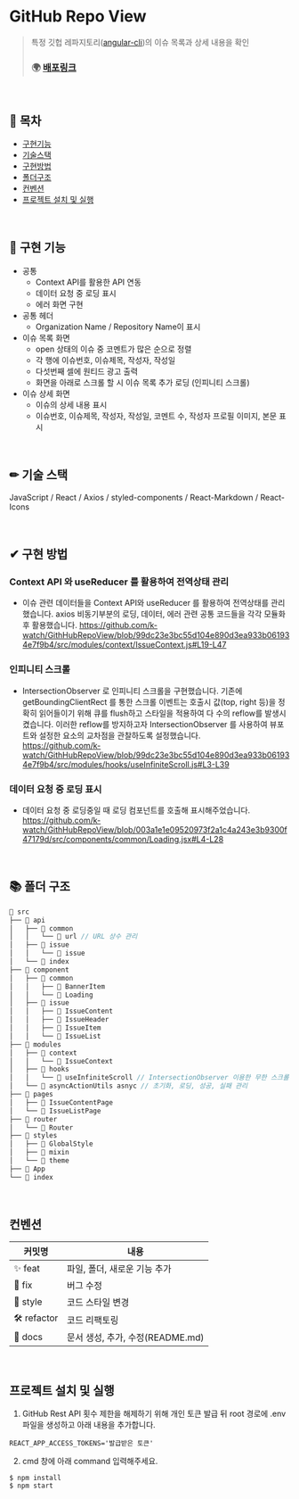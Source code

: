 # GitHub Repo View

> 특정 깃헙 레파지토리([angular-cli](https://github.com/angular/angular-cli))의 이슈 목록과 상세 내용을 확인
>
> ### 🌍 [배포링크](https://watch-githubrepoview.netlify.app/)

<br/>

## 📖 목차

- [구현기능](#-구현-기능)
- [기술스택](#-기술-스택)
- [구현방법](#-구현-방법) 
- [폴더구조](#-폴더-구조)
- [컨벤션](#컨벤션)
- [프로젝트 설치 및 실행](#프로젝트-설치-및-실행)

</br>

## 🚀 구현 기능
- 공통
  - Context API를 활용한 API 연동
  - 데이터 요청 중 로딩 표시
  - 에러 화면 구현
- 공통 헤더
  - Organization Name / Repository Name이 표시
- 이슈 목록 화면
  - open 상태의 이슈 중 코멘트가 많은 순으로 정렬
  - 각 행에 이슈번호, 이슈제목, 작성자, 작성일
  - 다섯번째 셀에 원티드 광고 출력
  - 화면을 아래로 스크롤 할 시 이슈 목록 추가 로딩 (인피니티 스크롤)
- 이슈 상세 화면
  - 이슈의 상세 내용 표시
  - 이슈번호, 이슈제목, 작성자, 작성일, 코멘트 수, 작성자 프로필 이미지, 본문 표시

</br>

## ✏ 기술 스택 
 JavaScript / React / Axios / styled-components / React-Markdown / React-Icons
 
 </br>
 
## ✔ 구현 방법
 ### Context API 와 useReducer 를 활용하여 전역상태 관리
 - 이슈 관련 데이터들을 Context API와 useReducer 를 활용하여 전역상태를 관리했습니다. axios 비동기부분의 로딩, 데이터, 에러 관련 공통 코드들을 각각 모듈화 후 활용했습니다.
 https://github.com/k-watch/GithHubRepoView/blob/99dc23e3bc55d104e890d3ea933b061934e7f9b4/src/modules/context/IssueContext.js#L19-L47 
 ### 인피니티 스크롤
 - IntersectionObserver 로 인피니티 스크롤을 구현했습니다. 기존에 getBoundingClientRect 를 통한 스크롤 이벤트는 호출시 값(top, right 등)을 정확히 읽어들이기 위해 큐를 flush하고 스타일을 적용하여 다 수의 reflow를 발생시켰습니다. 이러한 reflow를 방지하고자 IntersectionObserver 를 사용하여 뷰포트와 설정한 요소의 교차점을 관찰하도록 설정했습니다.  
 https://github.com/k-watch/GithHubRepoView/blob/99dc23e3bc55d104e890d3ea933b061934e7f9b4/src/modules/hooks/useInfiniteScroll.js#L3-L39
 ### 데이터 요청 중 로딩 표시
 - 데이터 요청 중 로딩중일 때 로딩 컴포넌트를 호출해 표시해주었습니다.
 https://github.com/k-watch/GithHubRepoView/blob/003a1e1e09520973f2a1c4a243e3b9300f47179d/src/components/common/Loading.jsx#L4-L28

</br>

## 📚 폴더 구조

```jsx
📂 src
├── 📂 api
│   ├── 📂 common
│   │   └── 📄 url // URL 상수 관리
│   ├── 📂 issue
│   │   └── 📄 issue 
│   └── 📄 index
├── 📂 component
│   ├── 📂 common
│   │   ├── 📄 BannerItem
│   │   └── 📄 Loading
│   ├── 📂 issue
│   │   ├── 📄 IssueContent
│   │   ├── 📄 IssueHeader
│   │   ├── 📄 IssueItem
│   │   └── 📄 IssueList
├── 📂 modules
│   ├── 📂 context
│   │   └── 📄 IssueContext
│   ├── 📂 hooks
│   │   └── 📄 useInfiniteScroll // IntersectionObserver 이용한 무한 스크롤링
│   └── 📄 asyncActionUtils asnyc // 초기화, 로딩, 성공, 실패 관리
├── 📂 pages
│   ├── 📄 IssueContentPage
│   └── 📄 IssueListPage
├── 📂 router
│   └── 📄 Router
├── 📂 styles
│   ├── 📄 GlobalStyle
│   ├── 📄 mixin
│   └── 📄 theme
├── 📄 App
└── 📄 index
```

</br>

## 컨벤션
| 커밋명      | 내용                                             |
| ----------- | ------------------------------------------------ |
| ✨ feat     | 파일, 폴더, 새로운 기능 추가                     |
| 🐛 fix      | 버그 수정                                        |
| 💄 style    | 코드 스타일 변경                                 |
| 🛠 refactor | 코드 리팩토링                                    |
| 📝 docs     | 문서 생성, 추가, 수정(README.md)                 |

</br>

## 프로젝트 설치 및 실행
1. GitHub Rest API 횟수 제한을 해제하기 위해 개인 토큰 발급 뒤 root 경로에 .env 파일을 생성하고 아래 내용을 추가합니다.
```command
REACT_APP_ACCESS_TOKENS='발급받은 토큰'
```
2. cmd 창에 아래 command 입력해주세요.
```command
$ npm install
$ npm start
```
